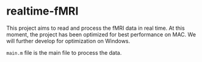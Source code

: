 # realtime-fMRI


This project aims to read and process the fMRI data in real time.
At this moment, the project has been optimized for best performance on MAC. We will further develop for optimization on Windows.

`main.m` file is the main file to process the data. 
